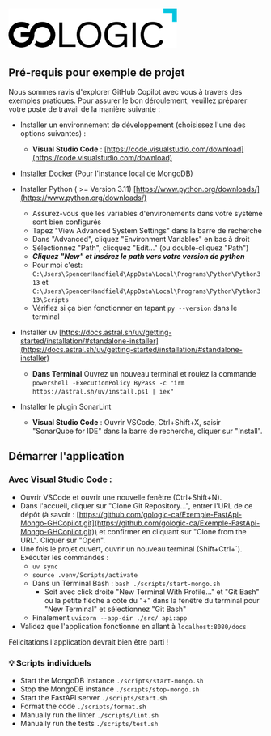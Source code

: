 # ![Formation GoLogic Example de Projet](Gologic.png)

## Pré-requis pour exemple de projet 

Nous sommes ravis d'explorer GitHub Copilot avec vous à travers des exemples pratiques. Pour assurer le bon déroulement, veuillez préparer votre poste de travail de la manière suivante :

- Installer un environnement de développement (choisissez l'une des options suivantes) :
  - **Visual Studio Code** : [https://code.visualstudio.com/download](https://code.visualstudio.com/download)

- [Installer Docker](https://docs.docker.com/engine/install/) (Pour l'instance local de MongoDB)

- Installer Python ( >= Version 3.11) [https://www.python.org/downloads/](https://www.python.org/downloads/)
    - Assurez-vous que les variables d'environements dans votre système sont bien configurés
    - Tapez "View Advanced System Settings" dans la barre de recherche
    - Dans "Advanced", cliquez "Environment Variables" en bas à droit
    - Sélectionnez "Path", clicquez "Edit..." (ou double-cliquez "Path")
    - ***Cliquez "New" et insérez le path vers votre version de python*** 
    - Pour moi c'est: `C:\Users\SpencerHandfield\AppData\Local\Programs\Python\Python313` et `C:\Users\SpencerHandfield\AppData\Local\Programs\Python\Python313\Scripts`
    - Vérifiez si ça bien fonctionner en tapant `py --version` dans le terminal

- Installer uv [https://docs.astral.sh/uv/getting-started/installation/#standalone-installer](https://docs.astral.sh/uv/getting-started/installation/#standalone-installer)
    - **Dans Terminal** Ouvrez un nouveau terminal et roulez la commande `powershell -ExecutionPolicy ByPass -c "irm https://astral.sh/uv/install.ps1 | iex"`

 - Installer le plugin SonarLint
    -   **Visual Studio Code** : Ouvrir VSCode, Ctrl+Shift+X, saisir "SonarQube for IDE" dans la barre de recherche, cliquer sur "Install".

## Démarrer l'application

### Avec Visual Studio Code :
- Ouvrir VSCode et ouvrir une nouvelle fenêtre (Ctrl+Shift+N).
- Dans l'accueil, cliquer sur "Clone Git Repository...", entrer l'URL de ce dépôt (à savoir : [https://github.com/gologic-ca/Exemple-FastApi-Mongo-GHCopilot.git](https://github.com/gologic-ca/Exemple-FastApi-Mongo-GHCopilot.git)) et confirmer en cliquant sur "Clone from the URL". Cliquer sur "Open".
- Une fois le projet ouvert, ouvrir un nouveau terminal (Shift+Ctrl+\`). Exécuter les commandes :
  - `uv sync`
  - `source .venv/Scripts/activate`
  - Dans un Terminal Bash :  `bash ./scripts/start-mongo.sh`
      - Soit avec click droite "New Terminal With Profile..." et "Git Bash" ou la petite flèche à côté du "+" dans la fenêtre du terminal pour "New Terminal" et sélectionnez "Git Bash"
  - Finalement `uvicorn --app-dir ./src/ api:app`
- Validez que l'application fonctionne en allant à `localhost:8080/docs`

Félicitations l'application devrait bien être parti !

### :bulb: Scripts individuels

- Start the MongoDB instance `./scripts/start-mongo.sh`
- Stop the MongoDB instance `./scripts/stop-mongo.sh`
- Start the FastAPI server `./scripts/start.sh`
- Format the code `./scripts/format.sh`
- Manually run the linter `./scripts/lint.sh`
- Manually run the tests `./scripts/test.sh`
